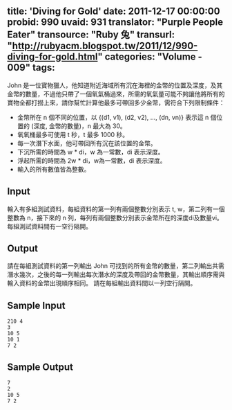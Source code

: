 title: 'Diving for Gold'
date: 2011-12-17 00:00:00
probid: 990
uvaid: 931
translator: "Purple People Eater"
transource: "Ruby 兔"
transurl: "http://rubyacm.blogspot.tw/2011/12/990-diving-for-gold.html"
categories: "Volume - 009"
tags:
---

John 是一位寶物獵人，他知道附近海域所有沉在海裡的金幣的位置及深度，及其金幣的數量，不過他只帶了一個氧氣桶過來，所需的氧氣量可能不夠讓他將所有的寶物全都打撈上來，請你幫忙計算他最多可帶回多少金幣，需符合下列限制條件： 

- 金幣所在 n 個不同的位置，以 {(d1, v1), (d2, v2), ..., (dn, vn)} 表示這 n 個位置的 (深度, 金幣的數量)，n 最大為 30。
- 氧氧桶最多可使用 t 秒，t 最多 1000 秒。
- 每一次潛下水面，他可帶回所有沉在該位置的金幣。
- 下沉所需的時間為 w * di，w 為一常數，di 表示深度。
- 浮起所需的時間為 2w * di，w為一常數，di 表示深度。
- 輸入的所有數值皆為整數。

## Input ##

輸入有多組測試資料，每組資料的第一列有兩個整數分別表示 t, w，第二列有一個整數為 n，接下來的 n 列，每列有兩個整數分別表示金幣所在的深度di及數量vi。
每組測試資料間有一空行隔開。

## Output ##

請在每組測試資料的第一列輸出 John 可找到的所有金幣的數量，第二列輸出共需潛水幾次，之後的每一列輸出每次潛水的深度及帶回的金幣數量，其輸出順序需與輸入資料的金幣出現順序相同。
請在每組輸出資料間以一列空行隔開。

## Sample Input ##

	210 4
	3
	10 5
	10 1
	7 2

## Sample Output ##

	7
	2
	10 5
	7 2